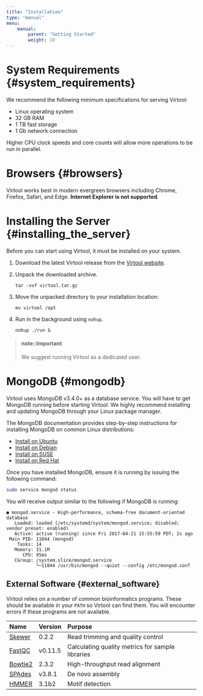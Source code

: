 ```yaml
---
title: "Installation"
type: "manual"
menu:
    manual:
        parent: "Getting Started"
        weight: 10
---
```


# System Requirements {#system_requirements}

We recommend the following minimum specifications for serving Virtool:

* Linux operating system
* 32 GB RAM
* 1 TB fast storage
* 1 Gb network connection

Higher CPU clock speeds and core counts will allow more operations to be run in parallel.

# Browsers {#browsers}

Virtool works best in modern evergreen browsers including Chrome, Firefox, Safari, and Edge. **Internet Explorer is not supported**.

# Installing the Server {#installing_the_server}

Before you can start using Virtool, it must be installed on your system.

1. Download the latest Virtool release from the [Virtool website](http://www.virtool.ca "Virtool Website").

2. Unpack the downloaded archive.
   ```shell
   tar -xvf virtool.tar.gz
   ```
3. Move the unpacked directory to your installation location:
   ```shell
   mv virtool /opt
   ```
4. Run in the background using `nohup`.
   ```
   nohup ./run &
   ```

> #### note::Important
>
> We suggest running Virtool as a dedicated user.

# MongoDB {#mongodb}

Virtool uses MongoDB v3.4.0+ as a database service. You will have to get MongoDB running before starting Virtool. We highly recommend installing and updating MongoDB through your Linux package manager.

The MongoDB documentation provides step-by-step instructions for installing MongoDB on common Linux distributions:

* [Install on Ubuntu](https://docs.mongodb.com/manual/tutorial/install-mongodb-on-ubuntu/>)
* [Install on Debian](https://docs.mongodb.com/manual/tutorial/install-mongodb-on-debian/>)
* [Install on SUSE](https://docs.mongodb.com/manual/tutorial/install-mongodb-on-suse/>)
* [Install on Red Hat](https://docs.mongodb.com/manual/tutorial/install-mongodb-on-red-hat/>)

Once you have installed MongoDB, ensure it is running by issuing the following command:

```bash
sudo service mongod status
```

You will receive output similar to the following if MongoDB is running:

```
● mongod.service - High-performance, schema-free document-oriented database
   Loaded: loaded (/etc/systemd/system/mongod.service; disabled; vendor preset: enabled)
   Active: active (running) since Fri 2017-04-21 15:55:59 PDT; 2s ago
 Main PID: 11844 (mongod)
    Tasks: 14
   Memory: 31.1M
      CPU: 95ms
   CGroup: /system.slice/mongod.service
           └─11844 /usr/bin/mongod --quiet --config /etc/mongod.conf
```

## External Software {#external_software}

Virtool relies on a number of common bioinformatics programs. These should be available in your `PATH` so Virtool can find them. You will encounter errors if these programs are not available.

| Name | Version | Purpose |
| :--- | :--- | :--- |
| [Skewer](https://github.com/relipmoc/skewer) | 0.2.2 | Read trimming and quality control |
| [FastQC](http://www.bioinformatics.babraham.ac.uk/projects/fastqc) | v0.11.5 | Calculating quality metrics for sample libraries |
| [Bowtie2](http://bowtie-bio.sourceforge.net/bowtie2/index.shtml) | 2.3.2 | High-throughput read alignment |
| [SPAdes](http://bioinf.spbau.ru/spades) | v3.8.1 | De novo assembly |
| [HMMER](http://hmmer.org/) | 3.1b2 | Motif detection |



